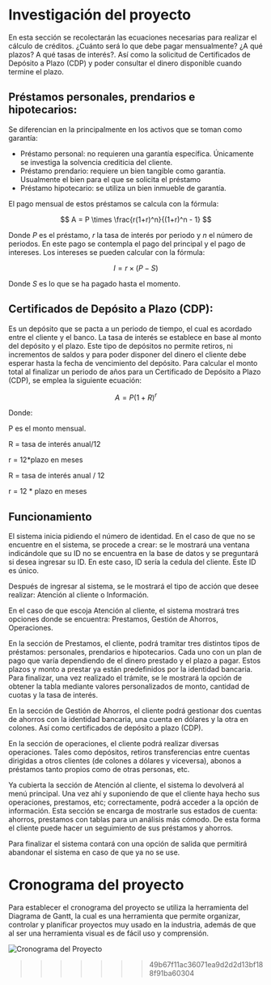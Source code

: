 # Investigación del proyecto #
En esta sección se recolectarán las ecuaciones necesarias para realizar el cálculo de créditos. ¿Cuánto será lo que debe pagar mensualmente? ¿A qué plazos? A qué tasas de interés?. Así como la solicitud de Certificados de Depósito a Plazo (CDP) y poder consultar el dinero disponible cuando termine el plazo.

## Préstamos personales, prendarios e hipotecarios: ##
Se diferencian en la principalmente en los activos que se toman como garantía:
- Préstamo personal: no requieren una garantía específica. Únicamente se investiga la solvencia crediticia del cliente.
- Préstamo prendario: requiere un bien tangible como garantía. Usualmente el bien para el que se solicita el préstamo
- Préstamo hipotecario: se utiliza un bien inmueble de garantía.

El pago mensual de estos préstamos se calcula con la fórmula:

$$ A = P \times \frac{r(1+r)^n}{(1+r)^n - 1} $$

Donde $P$ es el préstamo, $r$ la tasa de interés por periodo y $n$ el número de periodos. En este pago se contempla el pago del principal y el pago de intereses. Los intereses se pueden calcular con la fórmula:

$$
I = r\times(P - S)
$$

Donde $S$ es lo que se ha pagado hasta el momento.
## Certificados de Depósito a Plazo (CDP): ##
Es un depósito que se pacta a un periodo de tiempo, el cual es acordado entre el
cliente y el banco. La tasa de interés se establece en base al monto del depósito y
el plazo. Este tipo de depósitos no permite retiros, ni incrementos de saldos y para
poder disponer del dinero el cliente debe esperar hasta la fecha de vencimiento del
depósito.
Para calcular el monto total al finalizar un periodo de años para un Certificado de Depósito a Plazo (CDP), se emplea la siguiente ecuación:

$$ A = P(1 + R)^r $$

Donde:

P es el monto mensual.

R = tasa de interés anual/12 

r = 12*plazo en meses

R = tasa de interés anual / 12 

r = 12 * plazo en meses


## Funcionamiento ##
El sistema inicia pidiendo el número de identidad. En el caso de que no se encuentre en el sistema, se procede a crear: se le mostrará una ventana indicándole que su ID no se encuentra en la base de datos y se preguntará si desea ingresar su ID. En este caso, ID sería la cedula del cliente. Este ID es único.

Después de ingresar al sistema, se le mostrará el tipo de acción que desee realizar: Atención al cliente o Información.

En el caso de que escoja Atención al cliente, el sistema mostrará tres opciones donde se encuentra: Prestamos, Gestión de Ahorros, Operaciones.

En la sección de Prestamos, el cliente, podrá tramitar tres distintos tipos de préstamos: personales, prendarios e hipotecarios. Cada uno con un plan de pago que varía dependiendo de el dinero prestado y el plazo a pagar. Estos plazos y monto a prestar ya están predefinidos por la identidad bancaria. Para finalizar, una vez realizado el trámite, se le mostrará la opción de obtener la tabla mediante valores personalizados de monto, cantidad de cuotas y la tasa de interés.

En la sección de Gestión de Ahorros, el cliente podrá gestionar dos cuentas de ahorros con la identidad bancaria, una cuenta en dólares y la otra en colones. Así como certificados de depósito a plazo (CDP).

En la sección de operaciones, el cliente podrá realizar diversas operaciones. Tales como depósitos, retiros transferencias entre cuentas dirigidas a otros clientes (de colones a dólares y viceversa), abonos a préstamos tanto propios como de otras personas, etc.

Ya cubierta la sección de Atención al cliente, el sistema lo devolverá al menú principal. Una vez ahí y suponiendo de que el cliente haya hecho sus operaciones, prestamos, etc; correctamente, podrá acceder a la opción de información. Esta sección se encarga de mostrarle sus estados de cuenta: ahorros, prestamos con tablas para un análisis más cómodo. De esta forma el cliente puede hacer un seguimiento de sus préstamos y ahorros.

Para finalizar el sistema contará con una opción de salida que permitirá abandonar el sistema en caso de que ya no se use.

# Cronograma del proyecto #

Para establecer el cronograma del proyecto se utiliza la herramienta del Diagrama de Gantt, la cual es una herramienta que permite organizar, controlar y planificar proyectos muy usado en la industria, además de que al ser una herramienta visual es de fácil uso y comprensión.

![Cronograma del Proyecto](https://github.com/Ja05Zuniga/ie0217-proyecto/assets/58184593/4710e80f-0d66-4ec2-9a6b-ab864ea9413b)




>>>>>>> 49b67f11ac36071ea9d2d2d13bf188f91ba60304

